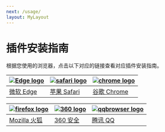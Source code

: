 ```yaml
---
next: /usage/
layout: MyLayout
---
```


# 插件安装指南

根据您使用的浏览器，点击以下对应的链接查看对应插件安装指南。

| [![Edge logo](/assets/edge_64x64.png)](/install/installOnEdge/) | [![safari logo](/assets/safari_64x64.png)](/install/installOnSafari/) | [![chrome logo](/assets/chrome_64x64.png)](/install/installOnChrome/) |
| --------------------------------------------------------------- | --------------------------------------------------------------------- | --------------------------------------------------------------------- |
| [微软 Edge](/install/installOnEdge/)                            | [苹果 Safari](/install/installOnSafari/)                              | [谷歌 Chrome](/install/installOnChrome/)                              |

| [![firefox logo](/assets/firefox_64x64.png)](/install/installOnFirefox/) | [![360 logo](/assets/360-secure_64x64.png)](/install/installOn360/) | [![qqbrowser logo](/assets/qqbrowser_64x64.png)](/install/installOnQQBrowser/) |
| ------------------------------------------------------------------------ | ------------------------------------------------------------------- | ------------------------------------------------------------------------------ |
| [Mozilla 火狐](/install/installOnFirefox/)                               | [360 安全](/install/installOn360/)                                  | [腾讯 QQ](/install/installOnQQBrowser/)                                        |
